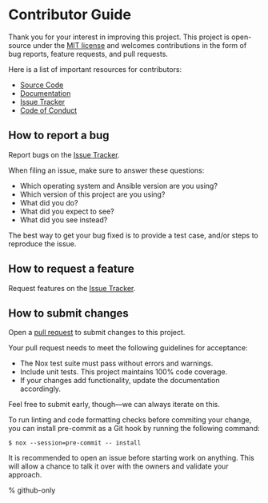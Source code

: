 # Contributor Guide

Thank you for your interest in improving this project.
This project is open-source under the [MIT license] and
welcomes contributions in the form of bug reports, feature requests, and pull requests.

Here is a list of important resources for contributors:

- [Source Code]
- [Documentation]
- [Issue Tracker]
- [Code of Conduct]

## How to report a bug

Report bugs on the [Issue Tracker].

When filing an issue, make sure to answer these questions:

- Which operating system and Ansible version are you using?
- Which version of this project are you using?
- What did you do?
- What did you expect to see?
- What did you see instead?

The best way to get your bug fixed is to provide a test case,
and/or steps to reproduce the issue.

## How to request a feature

Request features on the [Issue Tracker].

## How to submit changes

Open a [pull request] to submit changes to this project.

Your pull request needs to meet the following guidelines for acceptance:

- The Nox test suite must pass without errors and warnings.
- Include unit tests. This project maintains 100% code coverage.
- If your changes add functionality, update the documentation accordingly.

Feel free to submit early, though—we can always iterate on this.

To run linting and code formatting checks before commiting your change, you can install pre-commit as a Git hook by running the following command:

```console
$ nox --session=pre-commit -- install
```

It is recommended to open an issue before starting work on anything.
This will allow a chance to talk it over with the owners and validate your approach.

% github-only

[code of conduct]: CODE_OF_CONDUCT.rst
[documentation]: https://linux-workstation-playbook.readthedocs.io/
[issue tracker]: https://github.com/staticdev/linux-workstation-playbook/issues
[mit license]: https://opensource.org/licenses/MIT
[pull request]: https://github.com/staticdev/linux-workstation-playbook/pulls
[source code]: https://github.com/staticdev/linux-workstation-playbook
